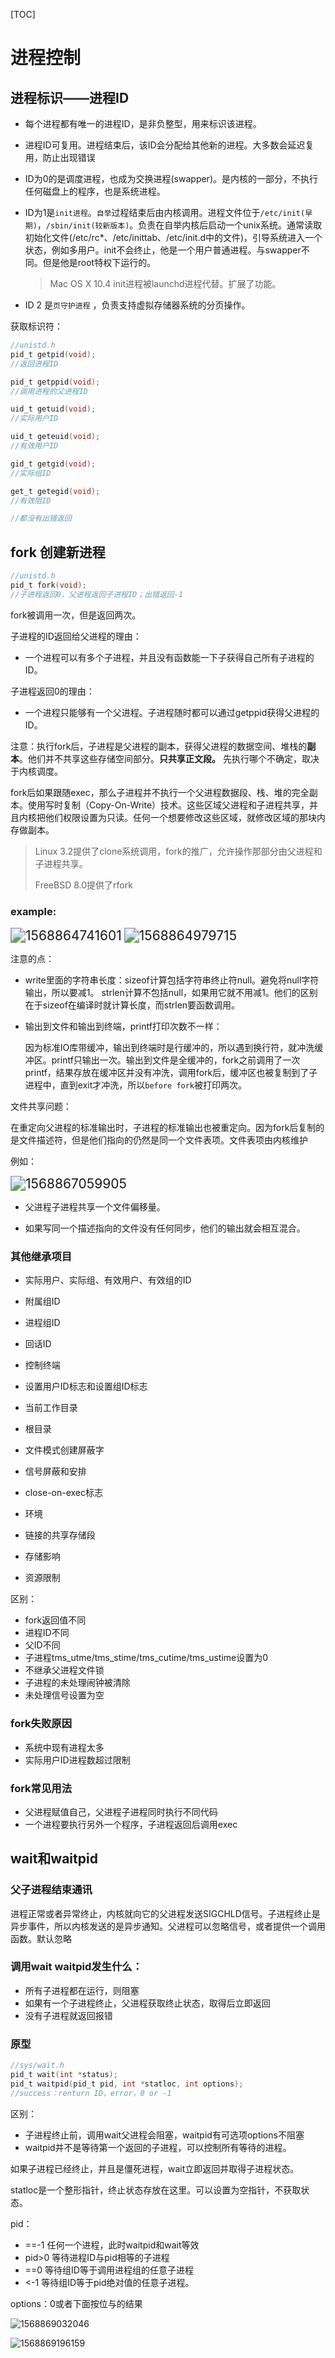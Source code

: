 [TOC]

# 进程控制

## 进程标识——进程ID

- 每个进程都有唯一的进程ID，是非负整型，用来标识该进程。

- 进程ID可复用。进程结束后，该ID会分配给其他新的进程。大多数会延迟复用，防止出现错误

- ID为0的是调度进程，也成为交换进程(swapper)。是内核的一部分，不执行任何磁盘上的程序，也是系统进程。

- ID为1是`init进程`。`自举`过程结束后由内核调用。进程文件位于`/etc/init(早期)`，`/sbin/init(较新版本)`。负责在自举内核后启动一个unix系统。通常读取初始化文件(/etc/rc*、/etc/inittab、/etc/init.d中的文件)，引导系统进入一个状态，例如多用户。init不会终止，他是一个用户普通进程。与swapper不同。但是他是root特权下运行的。

  > Mac OS X 10.4 init进程被launchd进程代替。扩展了功能。

- ID 2 是`页守护进程` ，负责支持虚拟存储器系统的分页操作。

获取标识符：

```c
//unistd.h
pid_t getpid(void);
//返回进程ID

pid_t getppid(void);
//调用进程的父进程ID

uid_t getuid(void);
//实际用户ID

uid_t geteuid(void);
//有效用户ID

gid_t getgid(void);
//实际组ID

get_t getegid(void);
//有效阻ID

//都没有出错返回
```



## fork 创建新进程

```c
//unistd.h
pid_t fork(void);
//子进程返回0，父进程返回子进程ID；出错返回-1
```

fork被调用一次，但是返回两次。

子进程的ID返回给父进程的理由：

- 一个进程可以有多个子进程，并且没有函数能一下子获得自己所有子进程的ID。

子进程返回0的理由：

- 一个进程只能够有一个父进程。子进程随时都可以通过getppid获得父进程的ID。



注意：执行fork后，子进程是父进程的副本，获得父进程的数据空间、堆栈的**副本**。他们并不共享这些存储空间部分。**只共享正文段。** 先执行哪个不确定，取决于内核调度。

fork后如果跟随exec，那么子进程并不执行一个父进程数据段、栈、堆的完全副本。使用写时复制（Copy-On-Write）技术。这些区域父进程和子进程共享，并且内核把他们权限设置为只读。任何一个想要修改这些区域，就修改区域的那块内存做副本。

> Linux 3.2提供了clone系统调用，fork的推广，允许操作那部分由父进程和子进程共享。
>
> FreeBSD 8.0提供了rfork

### example:

<img src="pics/8_Thread_control/1568864741601.png" alt="1568864741601" style="zoom:150%;" />

<img src="pics/8_Thread_control/1568864979715.png" alt="1568864979715" style="zoom:150%;" />

注意的点：

- write里面的字符串长度：sizeof计算包括字符串终止符null。避免将null字符输出，所以要减1。 strlen计算不包括null，如果用它就不用减1。他们的区别在于sizeof在编译时就计算长度，而strlen要函数调用。

- 输出到文件和输出到终端，printf打印次数不一样：

  ​	因为标准IO库带缓冲，输出到终端时是行缓冲的，所以遇到换行符，就冲洗缓冲区。printf只输出一次。输出到文件是全缓冲的，fork之前调用了一次printf，结果存放在缓冲区并没有冲洗，调用fork后，缓冲区也被复制到了子进程中，直到exit才冲洗，所以`before fork`被打印两次。



文件共享问题：

在重定向父进程的标准输出时，子进程的标准输出也被重定向。因为fork后复制的是文件描述符，但是他们指向的仍然是同一个文件表项。文件表项由内核维护

例如：

<img src="pics/8_Thread_control/1568867059905.png" alt="1568867059905" style="zoom:150%;" />

- 父进程子进程共享一个文件偏移量。

- 如果写同一个描述指向的文件没有任何同步，他们的输出就会相互混合。



### 其他继承项目

- 实际用户、实际组、有效用户、有效组的ID

- 附属组ID

- 进程组ID
- 回话ID
- 控制终端
- 设置用户ID标志和设置组ID标志
- 当前工作目录
- 根目录
- 文件模式创建屏蔽字
- 信号屏蔽和安排
- close-on-exec标志
- 环境
- 链接的共享存储段
- 存储影响
- 资源限制

区别：

- fork返回值不同
- 进程ID不同
- 父ID不同
- 子进程tms_utme/tms_stime/tms_cutime/tms_ustime设置为0
- 不继承父进程文件锁
- 子进程的未处理闹钟被清除
- 未处理信号设置为空

### fork失败原因

- 系统中现有进程太多
- 实际用户ID进程数超过限制

### fork常见用法

- 父进程赋值自己，父进程子进程同时执行不同代码
- 一个进程要执行另外一个程序，子进程返回后调用exec

## wait和waitpid

### 父子进程结束通讯

进程正常或者异常终止，内核就向它的父进程发送SIGCHLD信号。子进程终止是异步事件，所以内核发送的是异步通知。父进程可以忽略信号，或者提供一个调用函数。默认忽略

### 调用wait waitpid发生什么：

- 所有子进程都在运行，则阻塞
- 如果有一个子进程终止，父进程获取终止状态，取得后立即返回
- 没有子进程就返回报错

### 原型

```c
//sys/wait.h
pid_t wait(int *status);
pid_t waitpid(pid_t pid, int *statloc, int options);
//success：renturn ID，error，0 or -1
```

区别：

- 子进程终止前，调用wait父进程会阻塞，waitpid有可选项options不阻塞
- waitpid并不是等待第一个返回的子进程，可以控制所有等待的进程。

如果子进程已经终止，并且是僵死进程，wait立即返回并取得子进程状态。

statloc是一个整形指针，终止状态存放在这里。可以设置为空指针，不获取状态。

pid： 

- ==-1 任何一个进程，此时waitpid和wait等效
- pid>0 等待进程ID与pid相等的子进程
- ==0 等待组ID等于调用进程组的任意子进程
- <-1 等待组ID等于pid绝对值的任意子进程。

options：0或者下面按位与的结果

![1568869032046](pics/8_Thread_control/1568869032046.png)

![1568869196159](pics/8_Thread_control/1568869196159.png)

